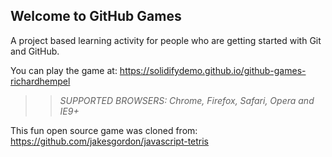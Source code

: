## Welcome to GitHub Games

A project based learning activity for people who are getting started with Git and GitHub.

You can play the game at: https://solidifydemo.github.io/github-games-richardhempel

>> _*SUPPORTED BROWSERS*: Chrome, Firefox, Safari, Opera and IE9+_

This fun open source game was cloned from: https://github.com/jakesgordon/javascript-tetris
